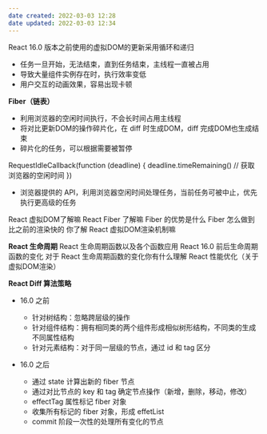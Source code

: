 ```yaml
---
date created: 2022-03-03 12:28
date updated: 2022-03-03 12:34
---
```


React 16.0 版本之前使用的虚拟DOM的更新采用循环和递归

- 任务一旦开始，无法结束，直到任务结束，主线程一直被占用
- 导致大量组件实例存在时，执行效率变低
- 用户交互的动画效果，容易出现卡顿

**Fiber（链表）**

- 利用浏览器的空闲时间执行，不会长时间占用主线程
- 将对比更新DOM的操作碎片化，在 diff 时生成DOM，diff 完成DOM也生成结束
- 碎片化的任务，可以根据需要被暂停

RequestIdleCallback(function (deadline) { deadline.timeRemaining() // 获取浏览器的空闲时间 })

- 浏览器提供的 API，利用浏览器空闲时间处理任务，当前任务可被中止，优先执行更高级的任务

React 虚拟DOM了解嘛
React Fiber 了解嘛
Fiber 的优势是什么
Fiber 怎么做到比之前的渲染快的
你了解 React 虚拟DOM渲染机制嘛

**React 生命周期**
React 生命周期函数以及各个函数应用
React 16.0 前后生命周期函数的变化
对于 React 生命周期函数的变化你有什么理解
React 性能优化（关于虚拟DOM渲染）

**React Diff 算法策略**

- 16.0 之前
	- 针对树结构：忽略跨层级的操作
	- 针对组件结构：拥有相同类的两个组件形成相似树形结构，不同类的生成不同属性结构
	- 针对元素结构：对于同一层级的节点，通过 id 和 tag 区分

- 16.0 之后
	- 通过 state 计算出新的 fiber 节点
	- 通过对比节点的 key 和 tag 确定节点操作（新增，删除，移动，修改）
	- effectTag 属性标记 fiber 对象
	- 收集所有标记的 fiber 对象，形成 effetList
	- commit 阶段一次性的处理所有变化的节点
